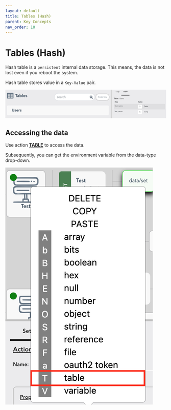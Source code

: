 ```yaml
---
layout: default
title: Tables (Hash)
parent: Key Concepts
nav_order: 10
---
```


# Tables (Hash)
Hash table is a `persistent` internal data storage. This means, the data is not lost even if you reboot the system.

Hash table stores value in a `Key-Value` pair.

![table](/assets/images/table.png)

## Accessing the data
Use action **[TABLE](https://docs.apiautoflow.com/docs/actions/table)** to access the data.

Subsequently, you can get the environment variable from the data-type drop-down.

![API AutoFlow Table Data Access](/assets/images/table-data-access.png)
